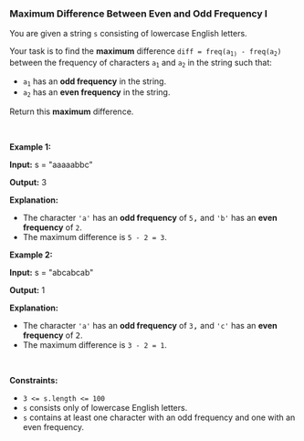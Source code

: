 
<h3>Maximum Difference Between Even and Odd Frequency I</h3>
<div><p>You are given a string <code>s</code> consisting of lowercase English letters.</p>
<p>Your task is to find the <strong>maximum</strong> difference <code>diff = freq(a<sub>1)</sub> - freq(a<sub>2</sub>)</code> between the frequency of characters <code>a<sub>1</sub></code> and <code>a<sub>2</sub></code> in the string such that:</p>
<ul>
<li><code>a<sub>1</sub></code> has an <strong>odd frequency</strong> in the string.</li>
<li><code>a<sub>2</sub></code> has an <strong>even frequency</strong> in the string.</li>
</ul>
<p>Return this <strong>maximum</strong> difference.</p>
<p> </p>
<p><strong>Example 1:</strong></p>
<div class="example-block">
<p><strong>Input:</strong> <span class="example-io">s = "aaaaabbc"</span></p>
<p><strong>Output:</strong> 3</p>
<p><strong>Explanation:</strong></p>
<ul>
<li>The character <code>'a'</code> has an <strong>odd frequency</strong> of <code><font face="monospace">5</font></code><font face="monospace">,</font> and <code>'b'</code> has an <strong>even frequency</strong> of <code><font face="monospace">2</font></code>.</li>
<li>The maximum difference is <code>5 - 2 = 3</code>.</li>
</ul>
</div>
<p><strong>Example 2:</strong></p>
<div class="example-block">
<p><strong>Input:</strong> <span class="example-io">s = "abcabcab"</span></p>
<p><strong>Output:</strong> 1</p>
<p><strong>Explanation:</strong></p>
<ul>
<li>The character <code>'a'</code> has an <strong>odd frequency</strong> of <code><font face="monospace">3</font></code><font face="monospace">,</font> and <code>'c'</code> has an <strong>even frequency</strong> of <font face="monospace">2</font>.</li>
<li>The maximum difference is <code>3 - 2 = 1</code>.</li>
</ul>
</div>
<p> </p>
<p><strong>Constraints:</strong></p>
<ul>
<li><code>3 &lt;= s.length &lt;= 100</code></li>
<li><code>s</code> consists only of lowercase English letters.</li>
<li><code>s</code> contains at least one character with an odd frequency and one with an even frequency.</li>
</ul>
</div>

